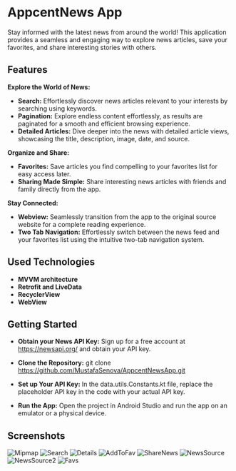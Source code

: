 # AppcentNews App

Stay informed with the latest news from around the world! This application provides a seamless and engaging way to explore news articles, save your favorites, and share interesting stories with others.

## Features

**Explore the World of News:**

* **Search:** Effortlessly discover news articles relevant to your interests by searching using keywords.
* **Pagination:** Explore endless content effortlessly, as results are paginated for a smooth and efficient browsing experience.
* **Detailed Articles:** Dive deeper into the news with detailed article views, showcasing the title, description, image, date, and source.

**Organize and Share:**

* **Favorites:**  Save articles you find compelling to your favorites list for easy access later.
* **Sharing Made Simple:**  Share interesting news articles with friends and family directly from the app.

**Stay Connected:**

* **Webview:** Seamlessly transition from the app to the original source website for a complete reading experience. 
* **Two Tab Navigation:**  Effortlessly switch between the news feed and your favorites list using the intuitive two-tab navigation system.

## Used Technologies
* **MVVM architecture**
* **Retrofit and LiveData**
* **RecyclerView**
* **WebView**


## Getting Started
* **Obtain your News API Key:** Sign up for a free account at https://newsapi.org/ and obtain your API key.
* **Clone the Repository:**
                 git clone https://github.com/MustafaSenova/AppcentNewsApp.git

* **Set up Your API Key:** In the data.utils.Constants.kt file, replace the placeholder API key in the code with your actual API key.
* **Run the App:** Open the project in Android Studio and run the app on an emulator or a physical device.


## Screenshots
![Mipmap](https://github.com/MustafaSenova/AppcentNewsApp/assets/116026548/27547cf7-9c5b-4860-bc81-f17f3affdea4)
![Search](https://github.com/MustafaSenova/AppcentNewsApp/assets/116026548/c356832c-e6c5-4395-a370-c3746aec051d)
![Details](https://github.com/MustafaSenova/AppcentNewsApp/assets/116026548/ebac17e1-75db-4dfd-954d-1ab5957bf1d0)
![AddToFav](https://github.com/MustafaSenova/AppcentNewsApp/assets/116026548/79b1eaf0-351e-4d1b-ab1c-c3fb74d081c1)
![ShareNews](https://github.com/MustafaSenova/AppcentNewsApp/assets/116026548/91c3f89e-4f67-469b-9d88-9a5021201729)
![NewsSource](https://github.com/MustafaSenova/AppcentNewsApp/assets/116026548/0135e879-5e79-457a-a10d-57cd975aa9ad)
![NewsSource2](https://github.com/MustafaSenova/AppcentNewsApp/assets/116026548/33e8d2a0-34ab-479d-aaaa-004347095247)
![Favs](https://github.com/MustafaSenova/AppcentNewsApp/assets/116026548/293faca6-5da6-4263-9075-a8c3d105d07d)





